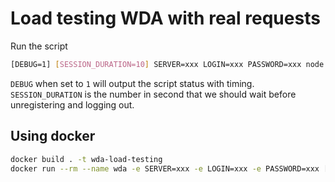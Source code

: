 # Load testing WDA with real requests

Run the script

```sh
[DEBUG=1] [SESSION_DURATION=10] SERVER=xxx LOGIN=xxx PASSWORD=xxx node index.js
```

`DEBUG` when set to `1` will output the script status with timing.
`SESSION_DURATION` is the number in second that we should wait before unregistering and logging out.

## Using docker

```sh
docker build . -t wda-load-testing
docker run --rm --name wda -e SERVER=xxx -e LOGIN=xxx -e PASSWORD=xxx [-e DEBUG=1] [-e SESSION_DURATION=10] -t wda-load-testing
```

